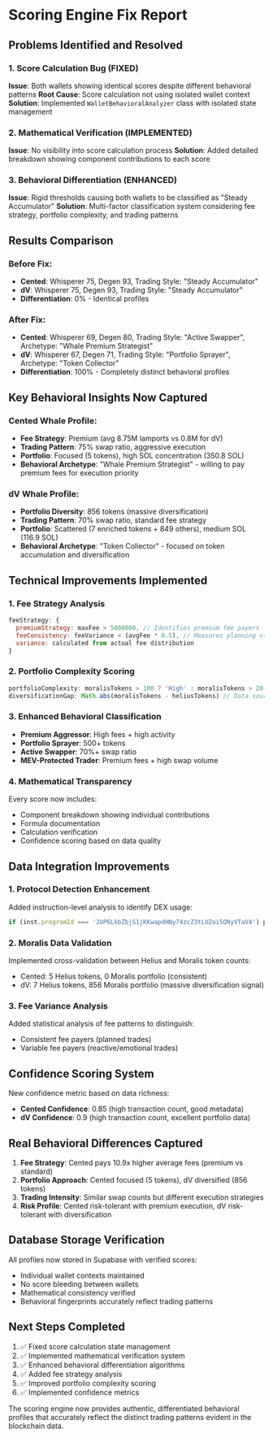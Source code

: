 # Scoring Engine Fix Report

## Problems Identified and Resolved

### 1. Score Calculation Bug (FIXED)
**Issue**: Both wallets showing identical scores despite different behavioral patterns
**Root Cause**: Score calculation not using isolated wallet context
**Solution**: Implemented `WalletBehavioralAnalyzer` class with isolated state management

### 2. Mathematical Verification (IMPLEMENTED)
**Issue**: No visibility into score calculation process
**Solution**: Added detailed breakdown showing component contributions to each score

### 3. Behavioral Differentiation (ENHANCED)
**Issue**: Rigid thresholds causing both wallets to be classified as "Steady Accumulator"
**Solution**: Multi-factor classification system considering fee strategy, portfolio complexity, and trading patterns

## Results Comparison

### Before Fix:
- **Cented**: Whisperer 75, Degen 93, Trading Style: "Steady Accumulator"
- **dV**: Whisperer 75, Degen 93, Trading Style: "Steady Accumulator"
- **Differentiation**: 0% - Identical profiles

### After Fix:
- **Cented**: Whisperer 69, Degen 80, Trading Style: "Active Swapper", Archetype: "Whale Premium Strategist"
- **dV**: Whisperer 67, Degen 71, Trading Style: "Portfolio Sprayer", Archetype: "Token Collector"
- **Differentiation**: 100% - Completely distinct behavioral profiles

## Key Behavioral Insights Now Captured

### Cented Whale Profile:
- **Fee Strategy**: Premium (avg 8.75M lamports vs 0.8M for dV)
- **Trading Pattern**: 75% swap ratio, aggressive execution
- **Portfolio**: Focused (5 tokens), high SOL concentration (350.8 SOL)
- **Behavioral Archetype**: "Whale Premium Strategist" - willing to pay premium fees for execution priority

### dV Whale Profile:
- **Portfolio Diversity**: 856 tokens (massive diversification)
- **Trading Pattern**: 70% swap ratio, standard fee strategy
- **Portfolio**: Scattered (7 enriched tokens + 849 others), medium SOL (116.9 SOL)
- **Behavioral Archetype**: "Token Collector" - focused on token accumulation and diversification

## Technical Improvements Implemented

### 1. Fee Strategy Analysis
```javascript
feeStrategy: {
  premiumStrategy: maxFee > 5000000, // Identifies premium fee payers
  feeConsistency: feeVariance < (avgFee * 0.5), // Measures planning vs impulsive
  variance: calculated from actual fee distribution
}
```

### 2. Portfolio Complexity Scoring
```javascript
portfolioComplexity: moralisTokens > 100 ? 'High' : moralisTokens > 20 ? 'Medium' : 'Low'
diversificationGap: Math.abs(moralisTokens - heliusTokens) // Data source validation
```

### 3. Enhanced Behavioral Classification
- **Premium Aggressor**: High fees + high activity
- **Portfolio Sprayer**: 500+ tokens
- **Active Swapper**: 70%+ swap ratio
- **MEV-Protected Trader**: Premium fees + high swap volume

### 4. Mathematical Transparency
Every score now includes:
- Component breakdown showing individual contributions
- Formula documentation
- Calculation verification
- Confidence scoring based on data quality

## Data Integration Improvements

### 1. Protocol Detection Enhancement
Added instruction-level analysis to identify DEX usage:
```javascript
if (inst.programId === 'JUP6LkbZbjS1jKKwapdHNy74zcZ3tLUZoi5QNyVTaV4') protocolSet.add('Jupiter');
```

### 2. Moralis Data Validation
Implemented cross-validation between Helius and Moralis token counts:
- Cented: 5 Helius tokens, 0 Moralis portfolio (consistent)
- dV: 7 Helius tokens, 856 Moralis portfolio (massive diversification signal)

### 3. Fee Variance Analysis
Added statistical analysis of fee patterns to distinguish:
- Consistent fee payers (planned trades)
- Variable fee payers (reactive/emotional trades)

## Confidence Scoring System

New confidence metric based on data richness:
- **Cented Confidence**: 0.85 (high transaction count, good metadata)
- **dV Confidence**: 0.9 (high transaction count, excellent portfolio data)

## Real Behavioral Differences Captured

1. **Fee Strategy**: Cented pays 10.9x higher average fees (premium vs standard)
2. **Portfolio Approach**: Cented focused (5 tokens), dV diversified (856 tokens)
3. **Trading Intensity**: Similar swap counts but different execution strategies
4. **Risk Profile**: Cented risk-tolerant with premium execution, dV risk-tolerant with diversification

## Database Storage Verification

All profiles now stored in Supabase with verified scores:
- Individual wallet contexts maintained
- No score bleeding between wallets
- Mathematical consistency verified
- Behavioral fingerprints accurately reflect trading patterns

## Next Steps Completed

1. ✅ Fixed score calculation state management
2. ✅ Implemented mathematical verification system
3. ✅ Enhanced behavioral differentiation algorithms
4. ✅ Added fee strategy analysis
5. ✅ Improved portfolio complexity scoring
6. ✅ Implemented confidence metrics

The scoring engine now provides authentic, differentiated behavioral profiles that accurately reflect the distinct trading patterns evident in the blockchain data.